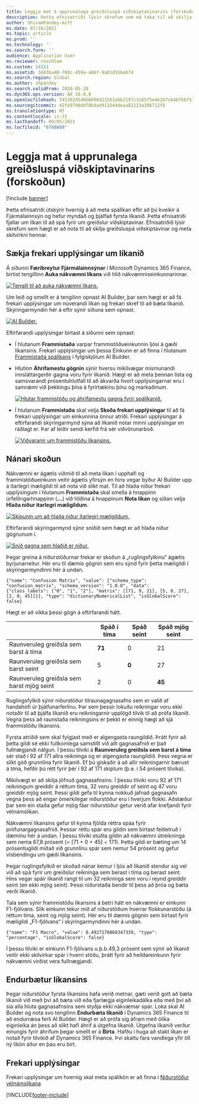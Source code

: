 ```yaml
---
title: Leggja mat á upprunalega greiðsluspá viðskiptavinarins (forskoðun)
description: Þetta efnisatriði lýsir skrefum sem má taka til að skilja greiðsluspá viðskiptavinar og meta skilvirkni hennar.
author: ShivamPandey-msft
ms.date: 07/16/2021
ms.topic: article
ms.prod: ''
ms.technology: ''
ms.search.form: ''
audience: Application User
ms.reviewer: roschlom
ms.custom: 14151
ms.assetid: 3d43ba40-780c-459a-a66f-9a01d556e674
ms.search.region: Global
ms.author: shpandey
ms.search.validFrom: 2020-05-28
ms.dyn365.ops.version: AX 10.0.8
ms.openlocfilehash: f45392d540b6696d23261a6b2197c3185f5ede2b7c646f6b751480145dcacfdc
ms.sourcegitcommit: 42fe9790ddf0bdad911544deaa82123a396712fb
ms.translationtype: HT
ms.contentlocale: is-IS
ms.lasthandoff: 08/05/2021
ms.locfileid: "6768868"
---
```

# <a name="evaluate-the-initial-customer-payment-prediction-model-preview"></a>Leggja mat á upprunalega greiðsluspá viðskiptavinarins (forskoðun)

[!include [banner](../includes/banner.md)]

Þetta efnisatriði útskýrir hvernig á að meta spálíkan eftir að þú kveikir á Fjármálainnsýn og hefur myndað og þjálfað fyrsta líkanið. Þetta efnisatriði fjallar um líkan til að spá fyrir um greiðslur viðskiptavinar. Efnisatriðið lýsir skrefum sem hægt er að nota til að skilja greiðsluspá viðskiptavinar og meta skilvirkni hennar.

## <a name="getting-details-about-the-model"></a>Sækja frekari upplýsingar um líkanið

Á síðunni **Færibreytur Fjármálainnsýnar** í Microsoft Dynamics 365 Finance, birtist tengillinn **Auka nákvæmni líkans** við hlið nákvæmniseinkunnarinnar.

[![Tengill til að auka nákvæmni líkans.](./media/prediction-model.png)](./media/prediction-model.png)

Um leið og smellt er á tengilinn opnast AI Builder, þar sem hægt er að fá frekari upplýsingar um núverandi líkan og frekari skref til að bæta líkanið. Skýringarmyndin hér á eftir sýnir síðuna sem opnast.

[![AI Builder.](./media/what-to-predict.png)](./media/what-to-predict.png)

Eftirfarandi upplýsingar birtast á síðunni sem opnast:

- Í hlutanum **Frammistaða** varpar frammistöðueinkunnin ljósi á gæði líkansins. Frekari upplýsingar um þessa Einkunn er að finna í hlutanum [Frammistaða spálíkans](/ai-builder/prediction-performance) í fylgiskjölum AI Builder.
- Hlutinn **Áhrifamestu gögnin** sýnir hversu mikilvægar mismunandi innsláttargerðir gagna voru fyrir líkanið. Hægt er að meta þennan lista og samsvarandi prósentuhlutfall til að ákvarða hvort upplýsingarnar eru í samræmi við þekkingu þína á fyrirtækinu þínu og markaðinum.

    [![Hlutar frammistöðu og áhrifamestu gagna fyrir spálíkanið.](./media/models.png)](./media/models.png)

- Í hlutanum **Frammistaða** skal velja **Skoða frekari upplýsingar** til að fá frekari upplýsingar um einkunnina önnur atriði. Frekari upplýsingar á eftirfarandi skýringarmynd sýna að líkanið notar minni upplýsingar en ráðlagt er. Þar af leiðir sendi kerfið frá sér viðvörunarboð.

    [![Viðvaranir um frammistöðu líkansins.](./media/details.png)](./media/details.png)

## <a name="digging-deeper"></a>Nánari skoðun

Nákvæmni er ágætis viðmið til að meta líkan í upphafi og frammistöðueinkunn veitir ágætis yfirsýn en hins vegar býður AI Builder upp á ítarlegri mæligildi til að nota við slíkt mat. Til að hlaða niður frekari upplýsingum í hlutanum **Frammistaða** skal smella á hnappinn úrfellingarhnappinn (**...**) við hliðina á hnappinum **Nota líkan** og síðan velja **Hlaða niður ítarlegri mæligildum**.

[![Skipunin um að hlaða niður ítarlegri mæligildum.](./media/performance.png)](./media/performance.png)

Eftirfarandi skýringarmynd sýnir sniðið sem hægt er að hlaða niður gögnunum í.

[![Snið gagna sem hlaðið er niður.](./media/data-format.png)](./media/data-format.png)

Þegar greina á niðurstöðurnar frekar er skoðun á „ruglingsfylkinu“ ágætis byrjunarreitur. Hér eru til dæmis gögnin sem eru sýnd fyrir þetta mæligildi í skýringarmyndinni hér á undan.

`{"name": "Confusion Matrix", "value": {"schema_type": "confusion_matrix", "schema_version": "1.0.0", "data": {"class_labels": ["0", "1", "2"], "matrix": [[71, 9, 21], [5, 0, 27], [2, 0, 45]]}}, "type": "dictionaryNumericalList", "isGlobalScore": false}`

Hægt er að víkka þessi gögn á eftirfarandi hátt.

| &nbsp;                   | Spáð í tíma | Spáð seint | Spáð mjög seint |
|--------------------------|-------------------|----------------|---------------------|
| Raunveruleg greiðsla sem barst á tíma   | **71**            | 0              | 21                  |
| Raunveruleg greiðsla sem barst seint      | 5                 | **0**          | 27                  |
| Raunveruleg greiðsla sem barst mjög seint | 2                 | 0              | **45**              |

Ruglingsfylkið sýnir niðurstöður tilraunagagnasafns sem er valið af handahófi úr þjálfunarferlinu. Þar sem þessir lokuðu reikningar voru ekki notaðir til að þjálfa líkanið eru reikningarnir upplögð tilvik til að prófa líkanið. Vegna þess að raunstaða reikningsins er þekkt er einnig hægt að sjá frammistöðu líkansins.

Fyrsta atriðið sem skal fylgjast með er algengasta raungildið. Þrátt fyrir að þetta gildi sé ekki fullkomlega samstillt við allt gagnasafnið er það fullnægjandi nálgun. Í þessu tilviki á **Raunveruleg greiðsla sem barst á tíma** sér stað í 92 af 171 allra reikninga og er algengasta raungildið. Þess vegna er slíkt góð grunnlína fyrir líkanið. Ef þú giskaðir á að allir reikningarnir bærust á tíma, hefðir þú rétt fyrir þér í 92 af 171 skiptum (þ.e. í 54 prósent tilvika).

Mikilvægt er að skilja jöfnuð gagnasafnsins. Í þessu tilviki voru 92 af 171 reikningum greiddir á réttum tíma, 32 voru greiddir of seint og 47 voru greiddir mjög seint. Þessi gildi gefa til kynna nokkuð jafnað gagnasafn vegna þess að engar ómerkilegar niðurstöður eru í hverjum flokki. Aðstæður þar sem ein staða gefur mjög fáar niðurstöður getur verið afar krefjandi fyrir vélnámslíkan.

Nákvæmni líkansins gefur til kynna fjölda réttra spáa fyrir prófunargagnasafnið. Þessar réttu spár eru gildin sem birtast feitletruð í dæminu hér á undan. Í þessu tilviki stuðla gildin að nákvæmni útreikninga sem nema 67,8 prósent (= \[71 + 0 + 45\] ÷ 171). Þetta gildi er bæting um 14 prósentugildi miðað við grunnlínu spár sem nemur 54 prósent og gefur vísbendingu um gæði líkansins.

Þegar ruglingsfylkið er skoðað nánar kemur í ljós að líkanið stendur sig vel við að spá fyrir um greiðslur reikninga sem berast í tíma og berast seint. Hins vegar spáir líkanið rangt til um 32 reikninga sem voru í reynd greiddir seint (en ekki mjög seint). Þessi niðurstaða bendir til þess að þróa og bæta verði líkanið.

Tala sem sýnir frammistöðu líkansins á betri hátt en nákvæmni er einkunn F1-fjölvans. Slík einkunn tekur mið af niðurstöðum hverrar flokkunarstöðu (á réttum tíma, seint og mjög seint). Hér eru til dæmis gögnin sem birtast fyrir mæligildi „F1-fjölvans“ í skýringarmyndinni hér á undan.

`{"name": "F1 Macro", "value": 0.4927170868347339, "type": "percentage", "isGlobalScore": false}`

Í þessu tilviki er einkunn F1-fjölvans u.þ.b.49,3 prósent sem sýnir að líkanið veitir ekki skilvirkar spár í hverri stöðu, þrátt fyrir að heildareinkunn fyrir nákvæmni virðist vera fullnægjandi.

## <a name="improving-the-model"></a>Endurbætur líkansins

Þegar niðurstöður fyrsta líkansins hafa verið metnar, gæti verið gott að bæta líkanið við með því að bæta við eða fjarlægja eiginleikadálka eða með því að sía alla hluta gagnasafnsins sem styðja ekki nákvæmar spár. Loka skal AI Builder og nota svo tengilinn **Endurbæta líkanið** í Dynamics 365 Finance til að endurræsa ferli AI Builder. Hægt er að prófa sig áfram með ólíka eiginleika án þess að slíkt hafi áhrif á útgefna líkanið. Útgefna líkanið verður einungis fyrir áhrifum þegar smellt er á **Birta**. Hafðu í huga að stakt líkan er notað fyrir tilvikið af Dynamics 365 Finance. Því skaltu fara vandlega yfir öll ný líkön áður en þau eru birt.

## <a name="for-more-information"></a>Frekari upplýsingar

Frekari upplýsingar um hvernig skal meta spálíkön er að finna í [Niðurstöður vélnámslíkana](/confusion-matrix.md)

[!INCLUDE[footer-include](../../includes/footer-banner.md)]
